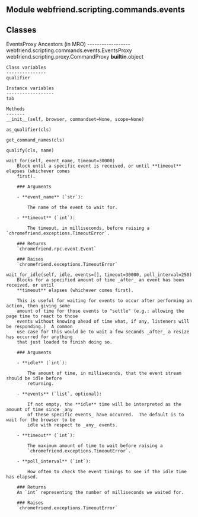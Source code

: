 Module webfriend.scripting.commands.events
------------------------------------------

Classes
-------
EventsProxy 
    Ancestors (in MRO)
    ------------------
    webfriend.scripting.commands.events.EventsProxy
    webfriend.scripting.proxy.CommandProxy
    __builtin__.object

    Class variables
    ---------------
    qualifier

    Instance variables
    ------------------
    tab

    Methods
    -------
    __init__(self, browser, commandset=None, scope=None)

    as_qualifier(cls)

    get_command_names(cls)

    qualify(cls, name)

    wait_for(self, event_name, timeout=30000)
        Block until a specific event is received, or until **timeout** elapses (whichever comes
        first).

        ### Arguments

        - **event_name** (`str`):

            The name of the event to wait for.

        - **timeout** (`int`):

            The timeout, in milliseconds, before raising a `chromefriend.exceptions.TimeoutError`.

        ### Returns
        `chromefriend.rpc.event.Event`

        ### Raises
        `chromefriend.exceptions.TimeoutError`

    wait_for_idle(self, idle, events=[], timeout=30000, poll_interval=250)
        Blocks for a specified amount of time _after_ an event has been received, or until
        **timeout** elapses (whichever comes first).

        This is useful for waiting for events to occur after performing an action, then giving some
        amount of time for those events to "settle" (e.g.: allowing the page time to react to those
        events without knowing ahead of time what, if any, listeners will be responding.)  A common
        use case for this would be to wait a few seconds _after_ a resize has occurred for anything
        that just loaded to finish doing so.

        ### Arguments

        - **idle** (`int`):

            The amount of time, in milliseconds, that the event stream should be idle before
            returning.

        - **events** (`list`, optional):

            If not empty, the **idle** time will be interpreted as the amount of time since _any
            of these specific events_ have occurred.  The default is to wait for the browser to be
            idle with respect to _any_ events.

        - **timeout** (`int`):

            The maximum amount of time to wait before raising a
            `chromefriend.exceptions.TimeoutError`.

        - **poll_interval** (`int`):

            How often to check the event timings to see if the idle time has elapsed.

        ### Returns
        An `int` representing the number of milliseconds we waited for.

        ### Raises
        `chromefriend.exceptions.TimeoutError`
